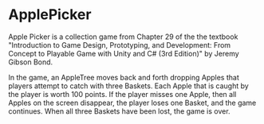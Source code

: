 # ApplePicker
Apple Picker is a collection game from Chapter 29 of the the textbook "Introduction to Game Design, Prototyping, and Development: From Concept to Playable Game with Unity and C# (3rd Edition)" by Jeremy Gibson Bond.

In the game, an AppleTree moves back and forth dropping Apples that players attempt to catch with three Baskets. Each Apple that is caught by the player is worth 100 points. If the player misses one Apple, then all Apples on the screen disappear, the player loses one Basket, and the game continues. When all three Baskets have been lost, the game is over.
